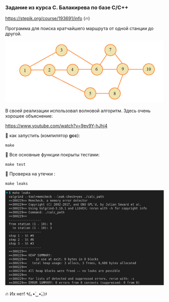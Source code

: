 

### Задание из курса С. Балакирева по базе C/C++

https://stepik.org/course/193691/info (🔥)

Программа для поиска кратчайшего маршрута от одной станции до другой.

![screen1](./images/screen1.png)

В своей реализации использовал волновой алгоритм. Здесь очень хорошее объяснение:  

https://www.youtube.com/watch?v=9ev9Y-hJhj4

 🎯 как запустить (компилятор **gcc**): 

```shell
make
```


🧪 Все основные функции покрыты тестами: 

```shell
make test
```


💩 Проверка на утечки :

```shell
make leaks
```

![screen2](./images/screen2.png)

🔥 Их нет!  ٩(｡•́‿•̀｡)۶

